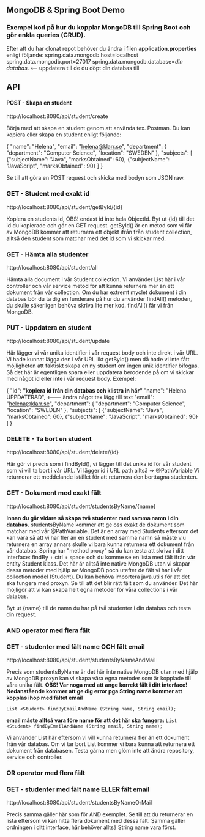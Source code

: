 ## MongoDB & Spring Boot Demo

### Exempel kod på hur du kopplar MongoDB till Spring Boot och gör enkla queries (CRUD).

Efter att du har clonat repot behöver du ändra i filen **application.properties** enligt följande:
spring.data.mongodb.host=localhost
spring.data.mongodb.port=27017
spring.data.mongodb.database=*din databas*.  <-- uppdatera till de du döpt din databas till

## API

#### POST - Skapa en student
http://localhost:8080/api/student/create

Börja med att skapa en student genom att använda tex. Postman. Du kan kopiera eller skapa en student enligt följande:

{
    "name": "Helena",
    "email": "helena@klarr.se",
    "department": {
        "department": "Computer Science",
        "location": "SWEDEN"
    },
    "subjects": [
        {"subjectName": "Java",
        "marksObtained": 60},
        {"subjectName": "JavaScript",
        "marksObtained": 90}
    ]
}

Se till att göra en POST request och skicka med bodyn som JSON raw.

### GET - Student med exakt id
http://localhost:8080/api/student/getById/{id}

Kopiera en students id, OBS! endast id inte hela ObjectId. Byt ut {id} till det id du kopierade och gör en GET request.
getById() är en metod som vi får av MongoDB kommer att returnera ett objekt ifrån från student collection, alltså den student som matchar med det id som vi skickar med.

### GET - Hämta alla studenter
http://localhost:8080/api/student/all

Hämta alla document i vår Student collection. Vi använder List här i vår controller och vår service metod för att kunna returnera mer än ett dokument från vår
collection. Om du har extremt myclet dokument i din databas bör du ta dig en funderare på hur du använder findAll() metoden, du skulle säkerligen behöva skriva lite mer kod.
findAll() får vi från MongoDB.

### PUT - Uppdatera en student
http://localhost:8080/api/student/update

Här lägger vi vår unika identifier i vår request body och inte direkt i vår URL. Vi hade kunnat lägga den i vår URL likt getById() men då hade vi inte fått
möjligheten att faktiskt skapa en ny student om ingen unik identifier bifogas. Så det här är egentligen spara eller uppdatera berodende på om vi skickar  med 
något id eller inte i vår request body. 
Exempel:

{
    "id": **"kopiera id från din databas och klistra in här"**
    "name": "Helena UPPDATERAD", <--- ändra något tex lägg till text
    "email": "helena@klarr.se",
    "department": {
        "department": "Computer Science",
        "location": "SWEDEN"
    },
    "subjects": [
        {"subjectName": "Java",
        "marksObtained": 60},
        {"subjectName": "JavaScript",
        "marksObtained": 90}
    ]
}

### DELETE - Ta bort en student
http://localhost:8080/api/student/delete/{id}

Här gör vi precis som i findById(), vi lägger till det unika id för vår student som vi vill ta bort i vår URL. Vi lägger id i URL path alltså => @PathVariable
Vi returnerar ett meddelande istället för att returnera den borttagna studenten.

### GET - Dokument med exakt fält
http://localhost:8080/api/student/studentsByName/{name}

**Innan du går vidare så skapa två studenter med samma namn i din databas.**
studentsByName kommer att ge oss exakt de dokument som matchar med vår @PathVariable. Det är en array med Students eftersom det kan vara så att vi har fler än
en student med samma namn så måste viu returnera en array annars skulle vi bara kunna returnera ett dokument från vår databas.
Spring har "method proxy" så du kan testa att skriva i ditt interface: findBy + ctrl + space och du komme se en lista med fält ifrån vår entity Student klass.
Det här är alltså inte native MongoDB utan vi skapar dessa metoder med hjälp av MongoDB poch utefter de fält vi har i vår collection model (Student). Du kan behöva importera java.utils 
för att det ska fungera med proxyn. Se till att det blir rätt fält som du använder. 
Det här möjligör att vi kan skapa helt egna metoder för våra collections i vår databas.

Byt ut {name} till de namn du har på två studenter i din databas och testa din request.

### AND operator med flera fält
### GET - studenter med fält name OCH fält email
http://localhost:8080/api/student/studentsByNameAndMail

Precis som studentsByName är det här inte native MongoDB utan med hjälp av MongoDB proxyn kan vi skapa våra egna metoder som är kopplade till våra unika
fält. **OBS! Var noga med att ange korrekt fält i ditt interface! Nedanstående kommer att ge dig error pga String name kommer att kopplas ihop med fältet email**

`List <Student> findByEmailAndName (String name, String email);`

**email måste alltså vara före name för att det här ska fungera:**
`List <Student> findByEmailAndName (String email, String name);`
  
Vi använder List här eftersom vi vill kunna returnera fler än ett dokument från vår databas. Om vi tar bort List kommer vi bara kunna att returnera ett dokument
  från databasen. Testa gärna men glöm inte att ändra repository, service och controller.
    
### OR operator med flera fält
### GET - studenter med fält name ELLER fält email
http://localhost:8080/api/student/studentsByNameOrMail

Precis samma gäller här som för AND exemplet. Se till att du  returnerar en lista eftersom vi kan hitta flera dokument med dessa fält. Samma gäller ordningen i ditt interface, här behöver alltså String name vara först. 
  


